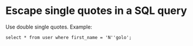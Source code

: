 # Escape single quotes in a SQL query

Use double single quotes. Example:

`select * from user where first_name = 'N''golo';`